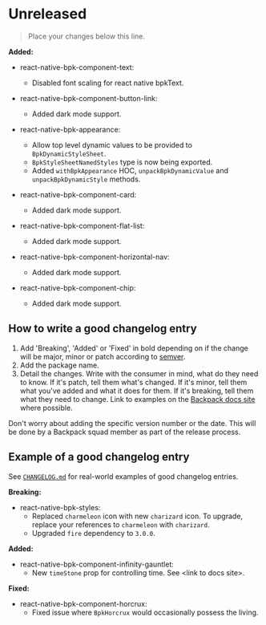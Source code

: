 # Unreleased

> Place your changes below this line.

**Added:**

- react-native-bpk-component-text:
  - Disabled font scaling for react native bpkText.

- react-native-bpk-component-button-link:
  - Added dark mode support.

- react-native-bpk-appearance:
  - Allow top level dynamic values to be provided to `BpkDynamicStyleSheet`.
  - `BpkStyleSheetNamedStyles` type is now being exported.
  - Added `withBpkAppearance` HOC, `unpackBpkDynamicValue` and `unpackBpkDynamicStyle` methods.

- react-native-bpk-component-card:
  - Added dark mode support.

- react-native-bpk-component-flat-list:
  - Added dark mode support.

- react-native-bpk-component-horizontal-nav:
  - Added dark mode support.

- react-native-bpk-component-chip:
  - Added dark mode support.

## How to write a good changelog entry

1. Add 'Breaking', 'Added' or 'Fixed' in bold depending on if the change will be major, minor or patch according to [semver](semver.org).
2. Add the package name.
3. Detail the changes. Write with the consumer in mind, what do they need to know. If it's patch, tell them what's changed. If it's minor, tell them what you've added and what it does for them. If it's breaking, tell them what they need to change. Link to examples on the [Backpack docs site](backpack.github.io) where possible.

Don't worry about adding the specific version number or the date. This will be done by a Backpack squad member as part of the release process.

## Example of a good changelog entry

See [`CHANGELOG.md`](CHANGELOG.md) for real-world examples of good changelog entries.

**Breaking:**

- react-native-bpk-styles:
  - Replaced `charmeleon` icon with new `charizard` icon. To upgrade, replace your references to `charmeleon` with `charizard`.
  - Upgraded `fire` dependency to `3.0.0`.

**Added:**

- react-native-bpk-component-infinity-gauntlet:
  - New `timeStone` prop for controlling time. See &lt;link to docs site&gt;.

**Fixed:**

- react-native-bpk-component-horcrux:
  - Fixed issue where `BpkHorcrux` would occasionally possess the living.
